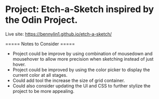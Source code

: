 # Project: Etch-a-Sketch inspired by the Odin Project.

Live site: https://bennylin1.github.io/etch-a-sketch/

===== Notes to Consider =====
* Project could be improve by using combination of mousedown and mousehover to allow more precision when sketching instead of just hover.
* Project could be improved by using the color picker to display the current color at all stages. 
* Could add tool the increase the size of grid container.
* Could also consider updating the UI and CSS to further stylize the project to be more appealing.
